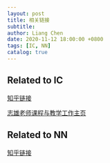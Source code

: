```yaml
---
layout: post
title: 相关链接
subtitle:
author: Liang Chen
date: 2020-11-12 18:00:00 +0800
tags: [IC, NN]
catalog: true
---
```


<head>
    <script src="https://cdn.mathjax.org/mathjax/latest/MathJax.js?config=TeX-AMS-MML_HTMLorMML" type="text/javascript"></script>
    <script type="text/x-mathjax-config">
        MathJax.Hub.Config({
            tex2jax: {
            skipTags: ['script', 'noscript', 'style', 'textarea', 'pre'],
            inlineMath: [['$','$']]
            }
        });
    </script>
</head>

## Related to IC

[知乎链接](https://www.zhihu.com/collection/547199537)

[志雄老师课程与教学工作主页](http://www.dizhixiong.cn/)

## Related to NN

[知乎链接](https://www.zhihu.com/collection/568084211)
